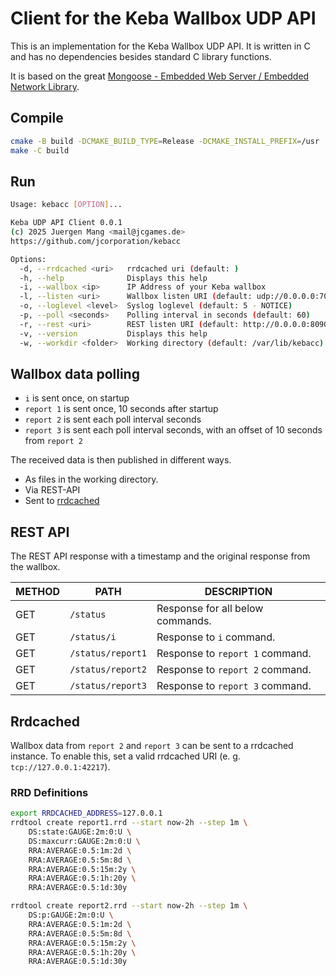 # Client for the Keba Wallbox UDP API

This is an implementation for the Keba Wallbox UDP API. It is written in C and has no dependencies besides standard C library functions.

It is based on the great [Mongoose - Embedded Web Server / Embedded Network Library](https://github.com/cesanta/mongoose).

## Compile

```sh
cmake -B build -DCMAKE_BUILD_TYPE=Release -DCMAKE_INSTALL_PREFIX=/usr .
make -C build
```

## Run

```sh
Usage: kebacc [OPTION]...

Keba UDP API Client 0.0.1
(c) 2025 Juergen Mang <mail@jcgames.de>
https://github.com/jcorporation/kebacc

Options:
  -d, --rrdcached <uri>   rrdcached uri (default: )
  -h, --help              Displays this help
  -i, --wallbox <ip>      IP Address of your Keba wallbox
  -l, --listen <uri>      Wallbox listen URI (default: udp://0.0.0.0:7090)
  -o, --loglevel <level>  Syslog loglevel (default: 5 - NOTICE)
  -p, --poll <seconds>    Polling interval in seconds (default: 60)
  -r, --rest <uri>        REST listen URI (default: http://0.0.0.0:8090)
  -v, --version           Displays this help
  -w, --workdir <folder>  Working directory (default: /var/lib/kebacc)
```

## Wallbox data polling

- `i` is sent once, on startup
- `report 1` is sent once, 10 seconds after startup
- `report 2` is sent each poll interval seconds
- `report 3` is sent each poll interval seconds, with an offset of 10 seconds from `report 2`

The received data is then published in different ways.

- As files in the working directory.
- Via REST-API
- Sent to [rrdcached](https://oss.oetiker.ch/rrdtool/doc/rrdcached.en.html)

## REST API

The REST API response with a timestamp and the original response from the wallbox.

| METHOD | PATH | DESCRIPTION |
| ------ | ---- | ----------- |
| GET | `/status` | Response for all below commands. |
| GET | `/status/i` | Response to `i` command. |
| GET | `/status/report1` | Response to `report 1` command. |
| GET | `/status/report2` | Response to `report 2` command. |
| GET | `/status/report3` | Response to `report 3` command. |

## Rrdcached

Wallbox data from `report 2` and `report 3` can be sent to a rrdcached instance. To enable this, set a valid rrdcached URI (e. g. `tcp://127.0.0.1:42217`).

### RRD Definitions

```sh
export RRDCACHED_ADDRESS=127.0.0.1
rrdtool create report1.rrd --start now-2h --step 1m \
    DS:state:GAUGE:2m:0:U \
    DS:maxcurr:GAUGE:2m:0:U \
    RRA:AVERAGE:0.5:1m:2d \
    RRA:AVERAGE:0.5:5m:8d \
    RRA:AVERAGE:0.5:15m:2y \
    RRA:AVERAGE:0.5:1h:20y \
    RRA:AVERAGE:0.5:1d:30y

rrdtool create report2.rrd --start now-2h --step 1m \
    DS:p:GAUGE:2m:0:U \
    RRA:AVERAGE:0.5:1m:2d \
    RRA:AVERAGE:0.5:5m:8d \
    RRA:AVERAGE:0.5:15m:2y \
    RRA:AVERAGE:0.5:1h:20y \
    RRA:AVERAGE:0.5:1d:30y
```
